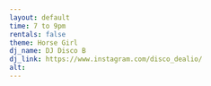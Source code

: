 ```yaml
---
layout: default
time: 7 to 9pm
rentals: false
theme: Horse Girl
dj_name: DJ Disco B
dj_link: https://www.instagram.com/disco_dealio/
alt:
---
```

